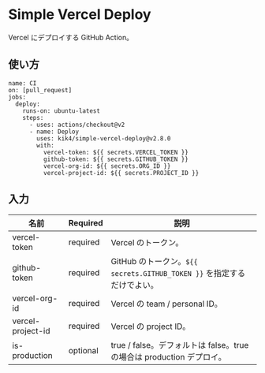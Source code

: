 # Simple Vercel Deploy

Vercel にデプロイする GitHub Action。

## 使い方

```
name: CI
on: [pull_request]
jobs:
  deploy:
    runs-on: ubuntu-latest
    steps:
      - uses: actions/checkout@v2
      - name: Deploy
        uses: kik4/simple-vercel-deploy@v2.8.0
        with:
          vercel-token: ${{ secrets.VERCEL_TOKEN }}
          github-token: ${{ secrets.GITHUB_TOKEN }}
          vercel-org-id: ${{ secrets.ORG_ID }}
          vercel-project-id: ${{ secrets.PROJECT_ID }}
```

## 入力

| 名前              | Required | 説明                                                                    |
| ----------------- | -------- | ----------------------------------------------------------------------- |
| vercel-token      | required | Vercel のトークン。                                                     |
| github-token      | required | GitHub のトークン。`${{ secrets.GITHUB_TOKEN }}` を指定するだけでよい。 |
| vercel-org-id     | required | Vercel の team / personal ID。                                          |
| vercel-project-id | required | Vercel の project ID。                                              |
| is-production     | optional | true / false。デフォルトは false。true の場合は production デプロイ。   |
